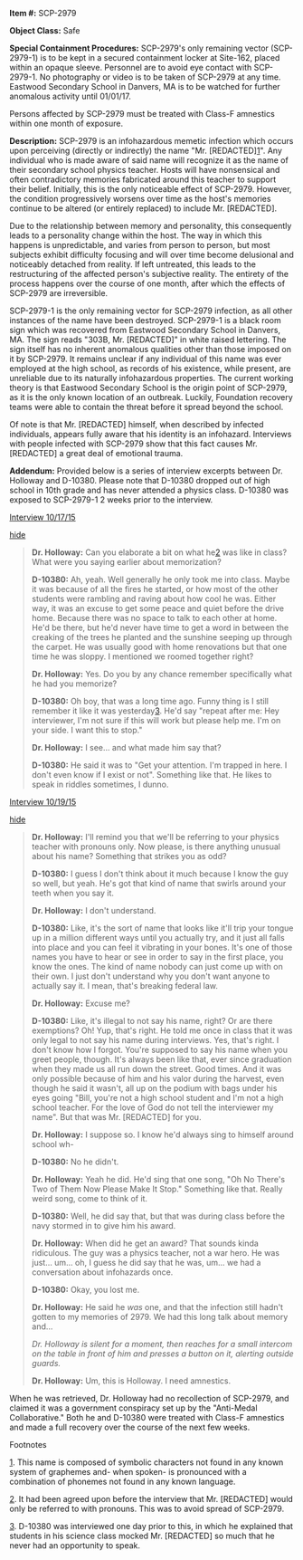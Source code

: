 **Item #:** SCP-2979

**Object Class:** Safe

**Special Containment Procedures:** SCP-2979's only remaining vector (SCP-2979-1) is to be kept in a secured containment locker at Site-162, placed within an opaque sleeve. Personnel are to avoid eye contact with SCP-2979-1. No photography or video is to be taken of SCP-2979 at any time. Eastwood Secondary School in Danvers, MA is to be watched for further anomalous activity until 01/01/17.

Persons affected by SCP-2979 must be treated with Class-F amnestics within one month of exposure.

**Description:** SCP-2979 is an infohazardous memetic infection which occurs upon perceiving (directly or indirectly) the name "Mr. \[REDACTED\][1](javascript:;)". Any individual who is made aware of said name will recognize it as the name of their secondary school physics teacher. Hosts will have nonsensical and often contradictory memories fabricated around this teacher to support their belief. Initially, this is the only noticeable effect of SCP-2979. However, the condition progressively worsens over time as the host's memories continue to be altered (or entirely replaced) to include Mr. \[REDACTED\].

Due to the relationship between memory and personality, this consequently leads to a personality change within the host. The way in which this happens is unpredictable, and varies from person to person, but most subjects exhibit difficulty focusing and will over time become delusional and noticeably detached from reality. If left untreated, this leads to the restructuring of the affected person's subjective reality. The entirety of the process happens over the course of one month, after which the effects of SCP-2979 are irreversible.

SCP-2979-1 is the only remaining vector for SCP-2979 infection, as all other instances of the name have been destroyed. SCP-2979-1 is a black room sign which was recovered from Eastwood Secondary School in Danvers, MA. The sign reads "303B, Mr. \[REDACTED\]" in white raised lettering. The sign itself has no inherent anomalous qualities other than those imposed on it by SCP-2979. It remains unclear if any individual of this name was ever employed at the high school, as records of his existence, while present, are unreliable due to its naturally infohazardous properties. The current working theory is that Eastwood Secondary School is the origin point of SCP-2979, as it is the only known location of an outbreak. Luckily, Foundation recovery teams were able to contain the threat before it spread beyond the school.

Of note is that Mr. \[REDACTED\] himself, when described by infected individuals, appears fully aware that his identity is an infohazard. Interviews with people infected with SCP-2979 show that this fact causes Mr. \[REDACTED\] a great deal of emotional trauma.

**Addendum:** Provided below is a series of interview excerpts between Dr. Holloway and D-10380. Please note that D-10380 dropped out of high school in 10th grade and has never attended a physics class. D-10380 was exposed to SCP-2979-1 2 weeks prior to the interview.

[Interview 10/17/15](javascript:;)

[hide](javascript:;)

> **Dr. Holloway:** Can you elaborate a bit on what he[2](javascript:;) was like in class? What were you saying earlier about memorization?
> 
> **D-10380:** Ah, yeah. Well generally he only took me into class. Maybe it was because of all the fires he started, or how most of the other students were rambling and raving about how cool he was. Either way, it was an excuse to get some peace and quiet before the drive home. Because there was no space to talk to each other at home. He'd be there, but he'd never have time to get a word in between the creaking of the trees he planted and the sunshine seeping up through the carpet. He was usually good with home renovations but that one time he was sloppy. I mentioned we roomed together right?
> 
> **Dr. Holloway:** Yes. Do you by any chance remember specifically what he had you memorize?  
>   
> **D-10380:** Oh boy, that was a long time ago. Funny thing is I still remember it like it was yesterday[3](javascript:;). He'd say "repeat after me: Hey interviewer, I'm not sure if this will work but please help me. I'm on your side. I want this to stop."
> 
> **Dr. Holloway:** I see… and what made him say that?
> 
> **D-10380:** He said it was to "Get your attention. I'm trapped in here. I don't even know if I exist or not". Something like that. He likes to speak in riddles sometimes, I dunno.

[Interview 10/19/15](javascript:;)

[hide](javascript:;)

> **Dr. Holloway:** I'll remind you that we'll be referring to your physics teacher with pronouns only. Now please, is there anything unusual about his name? Something that strikes you as odd?
> 
> **D-10380:** I guess I don't think about it much because I know the guy so well, but yeah. He's got that kind of name that swirls around your teeth when you say it.
> 
> **Dr. Holloway:** I don't understand.
> 
> **D-10380:** Like, it's the sort of name that looks like it'll trip your tongue up in a million different ways until you actually try, and it just all falls into place and you can feel it vibrating in your bones. It's one of those names you have to hear or see in order to say in the first place, you know the ones. The kind of name nobody can just come up with on their own. I just don't understand why you don't want anyone to actually say it. I mean, that's breaking federal law.
> 
> **Dr. Holloway:** Excuse me?
> 
> **D-10380:** Like, it's illegal to not say his name, right? Or are there exemptions? Oh! Yup, that's right. He told me once in class that it was only legal to not say his name during interviews. Yes, that's right. I don't know how I forgot. You're supposed to say his name when you greet people, though. It's always been like that, ever since graduation when they made us all run down the street. Good times. And it was only possible because of him and his valor during the harvest, even though he said it wasn't, all up on the podium with bags under his eyes going "Bill, you're not a high school student and I'm not a high school teacher. For the love of God do not tell the interviewer my name". But that was Mr. \[REDACTED\] for you.
> 
> **Dr. Holloway:** I suppose so. I know he'd always sing to himself around school wh-
> 
> **D-10380:** No he didn't.
> 
> **Dr. Holloway:** Yeah he did. He'd sing that one song, "Oh No There's Two of Them Now Please Make It Stop." Something like that. Really weird song, come to think of it.
> 
> **D-10380:** Well, he did say that, but that was during class before the navy stormed in to give him his award.
> 
> **Dr. Holloway:** When did he get an award? That sounds kinda ridiculous. The guy was a physics teacher, not a war hero. He was just… um… oh, I guess he did say that he was, um… we had a conversation about infohazards once.
> 
> **D-10380:** Okay, you lost me.
> 
> **Dr. Holloway:** He said he _was_ one, and that the infection still hadn't gotten to my memories of 2979. We had this long talk about memory and…
> 
> _Dr. Holloway is silent for a moment, then reaches for a small intercom on the table in front of him and presses a button on it, alerting outside guards._
> 
> **Dr. Holloway:** Um, this is Holloway. I need amnestics.

When he was retrieved, Dr. Holloway had no recollection of SCP-2979, and claimed it was a government conspiracy set up by the "Anti-Medal Collaborative." Both he and D-10380 were treated with Class-F amnestics and made a full recovery over the course of the next few weeks.

Footnotes

[1](javascript:;). This name is composed of symbolic characters not found in any known system of graphemes and- when spoken- is pronounced with a combination of phonemes not found in any known language.

[2](javascript:;). It had been agreed upon before the interview that Mr. \[REDACTED\] would only be referred to with pronouns. This was to avoid spread of SCP-2979.

[3](javascript:;). D-10380 was interviewed one day prior to this, in which he explained that students in his science class mocked Mr. \[REDACTED\] so much that he never had an opportunity to speak.